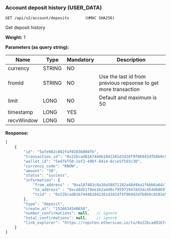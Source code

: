 ### Account deposit history (USER_DATA)
```
GET /api/v2/account/deposits       (HMAC SHA256)
```
Get deposit history

**Weight:** 1

**Parameters (as query string):**

Name | Type | Mandatory | Description
------------ | ------------ | ------------ | ------------
currency | STRING | NO |
fromId | STRING | NO | Use the last id from previous repsonse to get more transaction |
limit | LONG | NO | Default and maximum is 50 |
timestamp | LONG | YES | 
recvWindow | LONG | NO |

**Response:**
```javascript
[
    {
        "id": "5afe982c892faf02836008fb",
        "transaction_id": "0x22bcad8167444b1042261d3d2df9f06942dfb8b9c9282e50cb417afea416c8bc",
        "wallet_id": "5ed7ef50-2af2-49bf-8414-8cce5f593c30",
        "currency_code": "KNOW",
        "amount": "38",
        "status": "success",
        "information": {
            "from_address" : "0xa107483c8a16a58871182a48d4ba1fbbb6a64c71",
            "to_address" : "0xce8d51f9ee1b2a4d0cf95972947dd3dc454d6869",
            "txid" : "0x22bcad8167444b1042261d3d2df9f06942dfb8b9c9282e50cb417afea416c8bc"
        },
        "type": "deposit",
        "create_at": "1526634540650",
        "number_confirmations": null,   // ignore
        "total_confirmations": null,    // ignore
        "link_explorer": "https://ropsten.etherscan.io/tx/0x22bcad8167444b1042261d3d2df9f06942dfb8b9c9282e50cb417afea416c8bc"
    }
]
```
